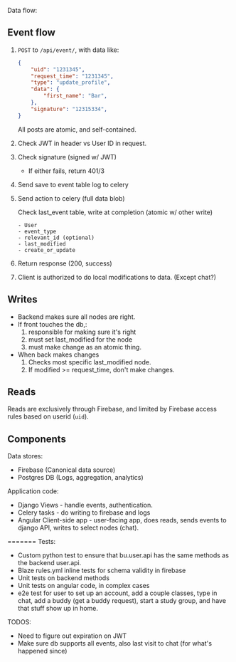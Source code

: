 Data flow:

## Event flow

1. `POST` to `/api/event/`, with data like:
    
    ```json
    {
        "uid": "1231345",
        "request_time": "1231345",
        "type": "update_profile",
        "data": {
            "first_name": "Bar",
        },
        "signature": "12315334",
    }
    ```

    All posts are atomic, and self-contained.


2. Check JWT in header vs User ID in request.
3. Check signature (signed w/ JWT)

    - If either fails, return 401/3

4. Send save to event table log to celery

5. Send action to celery (full data blob)
    
    Check last_event table, write at completion (atomic w/ other write)

       - User
       - event_type
       - relevant_id (optional)
       - last_modified
       - create_or_update


7. Return response (200, success)
8. Client is authorized to do local modifications to data. (Except chat?)


## Writes

- Backend makes sure all nodes are right.
- If front touches the db,:
    1. responsible for making sure it's right
    2. must set last_modified for the node
    3. must make change as an atomic thing.
- When back makes changes
    1. Checks most specific last_modified node.
    2. If modified >= request_time, don't make changes.

## Reads

Reads are exclusively through Firebase, and limited by Firebase access rules based on userid (`uid`).

## Components

Data stores:

- Firebase  (Canonical data source)
- Postgres DB  (Logs, aggregation, analytics)

Application code:

- Django Views - handle events, authentication.
- Celery tasks - do writing to firebase and logs
- Angular Client-side app - user-facing app, does reads, sends events to django API, writes to select nodes (chat).


=======
Tests:
- Custom python test to ensure that bu.user.api has the same methods as the backend user.api.
- Blaze rules.yml inline tests for schema validity in firebase
- Unit tests on backend methods
- Unit tests on angular code, in complex cases
- e2e test for user to set up an account, add a couple classes, type in chat, add a buddy (get a buddy request), start a study group, and have that stuff show up in home.




TODOS: 

- Need to figure out expiration on JWT
- Make sure db supports all events, also last visit to chat (for what's happened since)
